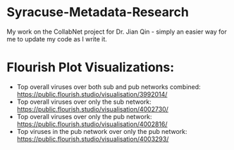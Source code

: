 ﻿# Syracuse-Metadata-Research

My work on the CollabNet project for Dr. Jian Qin - simply an easier way for me to update my code as I write it.

# Flourish Plot Visualizations:
- Top overall viruses over both sub and pub networks combined: https://public.flourish.studio/visualisation/3992014/
- Top overall viruses over only the sub network: https://public.flourish.studio/visualisation/4002730/
- Top overall viruses over only the pub network: https://public.flourish.studio/visualisation/4002816/
- Top viruses in the pub network over only the pub network: https://public.flourish.studio/visualisation/4003293/

